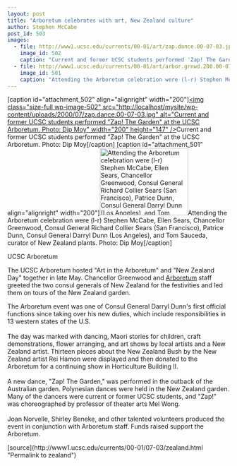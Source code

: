 ```yaml
---
layout: post
title: "Arboretum celebrates with art, New Zealand culture"
author: Stephen McCabe
post_id: 503
images:
  - file: http://www1.ucsc.edu/currents/00-01/art/zap.dance.00-07-03.jpg
    image_id: 502
    caption: "Current and former UCSC students performed 'Zap! The Garden' at the UCSC Arboretum. Photo: Dip Moy"
  - file: http://www1.ucsc.edu/currents/00-01/art/arbor.grnwd.200.00-07-03.jpg
    image_id: 501
    caption: "Attending the Arboretum celebration were (l-r) Stephen McCabe, Ellen Sears, Chancellor Greenwood, Consul General Richard Collier Sears (San Francisco), Patrice Dunn, Consul General Darryl Dunn (Los Angeles), and Tom Sauceda, curator of New Zealand plants. Photo: Dip Moy"
---
```


[caption id="attachment_502" align="alignright" width="200"]<a href="http://localhost/mysite/wp-content/uploads/2000/07/zap.dance.00-07-03.jpg"><img class="size-full wp-image-502" src="http://localhost/mysite/wp-content/uploads/2000/07/zap.dance.00-07-03.jpg" alt="Current and former UCSC students performed "Zap! The Garden" at the UCSC Arboretum. Photo: Dip Moy" width="200" height="147" /></a>Current and former UCSC students performed "Zap! The Garden" at the UCSC Arboretum. Photo: Dip Moy[/caption]
[caption id="attachment_501" align="alignright" width="200"]<a href="http://localhost/mysite/wp-content/uploads/2000/07/arbor.grnwd.200.00-07-03.jpg"><img class="size-full wp-image-501" src="http://localhost/mysite/wp-content/uploads/2000/07/arbor.grnwd.200.00-07-03.jpg" alt="Attending the Arboretum celebration were (l-r) Stephen McCabe, Ellen Sears, Chancellor Greenwood, Consul General Richard Collier Sears (San Francisco), Patrice Dunn, Consul General Darryl Dunn (Los Angeles), and Tom Sauceda, curator of New Zealand plants. Photo: Dip Moy" width="200" height="152" /></a>Attending the Arboretum celebration were (l-r) Stephen McCabe, Ellen Sears, Chancellor Greenwood, Consul General Richard Collier Sears (San Francisco), Patrice Dunn, Consul General Darryl Dunn (Los Angeles), and Tom Sauceda, curator of New Zealand plants. Photo: Dip Moy[/caption]
<p>
  UCSC Arboretum
</p>The UCSC Arboretum hosted "Art in the Arboretum" and "New Zealand Day" together in late May. Chancellor Greenwood and <a href="http://www2.ucsc.edu/arboretum/">Arboretum</a> staff greeted the two consul generals of New Zealand for the festivities and led them on tours of the New Zealand garden.
<p>
  The Arboretum event was one of Consul General Darryl Dunn's first official functions since taking over his new duties, which include responsibilities in 13 western states of the U.S.<br>
  <br>
  The day was marked with dancing, Maori stories for children, craft demonstrations, flower arranging, and art shows by local artists and a New Zealand artist. Thirteen pieces about the New Zealand Bush by the New Zealand artist Rei Hamon were displayed and then donated to the Arboretum for a continuing show in Horticulture Building II.<br>
  <br>
  A new dance, "Zap! The Garden," was performed in the outback of the Australian garden. Polynesian dances were held in the New Zealand garden. Many of the dancers were current or former UCSC students, and "Zap!" was choreographed by professor of theater arts Mel Wong.<br>
  <br>
  Joan Norvelle, Shirley Beneke, and other talented volunteers produced the event in conjunction with Arboretum staff. Funds raised support the Arboretum.
</p>
<p>

</p>
[source](http://www1.ucsc.edu/currents/00-01/07-03/zealand.html "Permalink to zealand")
